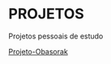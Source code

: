 # PROJETOS
 Projetos pessoais de estudo

<a href="https://andrekurihara.github.io/PROJETOS/Projeto-Obasorak/html/index.html">Projeto-Obasorak</a>